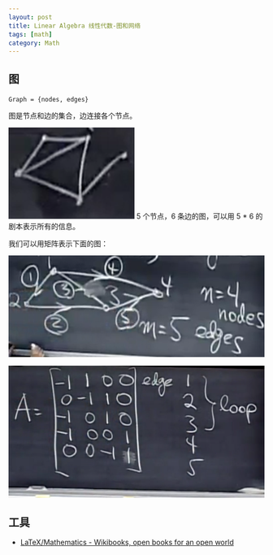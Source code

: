```yaml
---
layout: post
title: Linear Algebra 线性代数-图和网络
tags: [math]
category: Math
---
```


## 图

`Graph = {nodes, edges}`

图是节点和边的集合，边连接各个节点。

![image-20191217174423143](../resources/images/image-20191217174423143.png) 5 个节点，6 条边的图，可以用 5 * 6 的剧本表示所有的信息。

我们可以用矩阵表示下面的图：

![image-20191217175854117](../resources/images/image-20191217175854117.png)

![image-20191217180139466](../resources/images/image-20191217180139466.png)

 

## 工具

- [LaTeX/Mathematics - Wikibooks, open books for an open world](https://en.wikibooks.org/wiki/LaTeX/Mathematics)